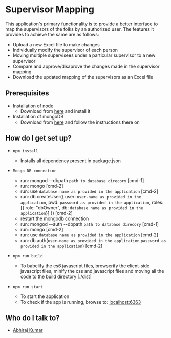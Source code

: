 # Supervisor Mapping #

This application's primary functionality is to provide a better interface to map the supervisors of the folks by an authorized user. The features it provides to achieve the same are as follows:

* Upload a new Excel file to make changes
* Individually modify the supervisor of each person
* Moving multiple supervisees under a particular supervisor to a new supervisor
* Compare and approve/disaprove the changes made in the supervisor mapping
* Download the updated mapping of the supervisors as an Excel file




## Prerequisites ##

* Installation of node
    * Download from [here](https://nodejs.org/en/download/) and install it
* Installation of mongoDB
    * Download from [here](https://docs.mongodb.com/tutorials/install-mongodb-on-windows/) and follow the instructions there on




## How do I get set up? ##

* `npm install`
    * Installs all dependency present in package.json



* 	`Mongo DB connection`
	* run: mongod --dbpath `path to database direcory`  [cmd-1]
	* run: mongo [cmd-2]
	* run: use `database name as provided in the application` [cmd-2]
	* run: db.createUser({ user: `user-name as provided in the application`, pwd: `password as provided in the application`, roles: [{ role: "dbOwner", db: `database name as provided in the application`}] }) [cmd-2]
	* restart the mongodb connection
	* run: mongod --auth --dbpath `path to database direcory`  [cmd-1]
	* run: mongo [cmd-2]
	* run: use `database name as provided in the application` [cmd-2]
	* run: db.auth(`user-name as provided in the application`,`password as provided in the application`) [cmd-2]



* `npm run build`
	* To babelify the es6 javascript files, browserify the client-side javascript files, minify the css and javascript files and moving all the code to the build directory [./dist]



* `npm run start`
	* To start the application
	* To check if the app is running, browse to: [localhost:6363](http://localhost:6363)




## Who do I talk to? ##

- [Abhiraj Kumar](mailto:abhirajambasta@gmail.com)